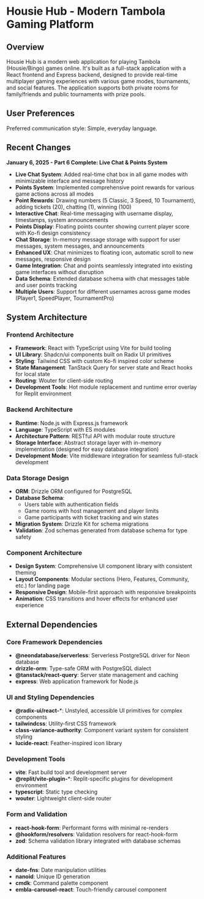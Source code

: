 # Housie Hub - Modern Tambola Gaming Platform

## Overview

Housie Hub is a modern web application for playing Tambola (Housie/Bingo) games online. It's built as a full-stack application with a React frontend and Express backend, designed to provide real-time multiplayer gaming experiences with various game modes, tournaments, and social features. The application supports both private rooms for family/friends and public tournaments with prize pools.

## User Preferences

Preferred communication style: Simple, everyday language.

## Recent Changes

**January 6, 2025 - Part 6 Complete: Live Chat & Points System**
- **Live Chat System**: Added real-time chat box in all game modes with minimizable interface and message history
- **Points System**: Implemented comprehensive point rewards for various game actions across all modes
- **Point Rewards**: Drawing numbers (5 Classic, 3 Speed, 10 Tournament), adding tickets (20), chatting (1), winning (100)
- **Interactive Chat**: Real-time messaging with username display, timestamps, system announcements
- **Points Display**: Floating points counter showing current player score with Ko-fi design consistency
- **Chat Storage**: In-memory message storage with support for user messages, system messages, and announcements
- **Enhanced UX**: Chat minimizes to floating icon, automatic scroll to new messages, responsive design
- **Game Integration**: Chat and points seamlessly integrated into existing game interfaces without disruption
- **Data Schema**: Extended database schema with chat messages table and user points tracking
- **Multiple Users**: Support for different usernames across game modes (Player1, SpeedPlayer, TournamentPro)

## System Architecture

### Frontend Architecture
- **Framework**: React with TypeScript using Vite for build tooling
- **UI Library**: Shadcn/ui components built on Radix UI primitives
- **Styling**: Tailwind CSS with custom Ko-fi inspired color scheme
- **State Management**: TanStack Query for server state and React hooks for local state
- **Routing**: Wouter for client-side routing
- **Development Tools**: Hot module replacement and runtime error overlay for Replit environment

### Backend Architecture
- **Runtime**: Node.js with Express.js framework
- **Language**: TypeScript with ES modules
- **Architecture Pattern**: RESTful API with modular route structure
- **Storage Interface**: Abstract storage layer with in-memory implementation (designed for easy database integration)
- **Development Mode**: Vite middleware integration for seamless full-stack development

### Data Storage Design
- **ORM**: Drizzle ORM configured for PostgreSQL
- **Database Schema**: 
  - Users table with authentication fields
  - Game rooms with host management and player limits
  - Game participants with ticket tracking and win states
- **Migration System**: Drizzle Kit for schema migrations
- **Validation**: Zod schemas generated from database schema for type safety

### Component Architecture
- **Design System**: Comprehensive UI component library with consistent theming
- **Layout Components**: Modular sections (Hero, Features, Community, etc.) for landing page
- **Responsive Design**: Mobile-first approach with responsive breakpoints
- **Animation**: CSS transitions and hover effects for enhanced user experience

## External Dependencies

### Core Framework Dependencies
- **@neondatabase/serverless**: Serverless PostgreSQL driver for Neon database
- **drizzle-orm**: Type-safe ORM with PostgreSQL dialect
- **@tanstack/react-query**: Server state management and caching
- **express**: Web application framework for Node.js

### UI and Styling Dependencies  
- **@radix-ui/react-***: Unstyled, accessible UI primitives for complex components
- **tailwindcss**: Utility-first CSS framework
- **class-variance-authority**: Component variant system for consistent styling
- **lucide-react**: Feather-inspired icon library

### Development Tools
- **vite**: Fast build tool and development server
- **@replit/vite-plugin-***: Replit-specific plugins for development environment
- **typescript**: Static type checking
- **wouter**: Lightweight client-side router

### Form and Validation
- **react-hook-form**: Performant forms with minimal re-renders
- **@hookform/resolvers**: Validation resolvers for react-hook-form
- **zod**: Schema validation library integrated with database schemas

### Additional Features
- **date-fns**: Date manipulation utilities
- **nanoid**: Unique ID generation
- **cmdk**: Command palette component
- **embla-carousel-react**: Touch-friendly carousel component